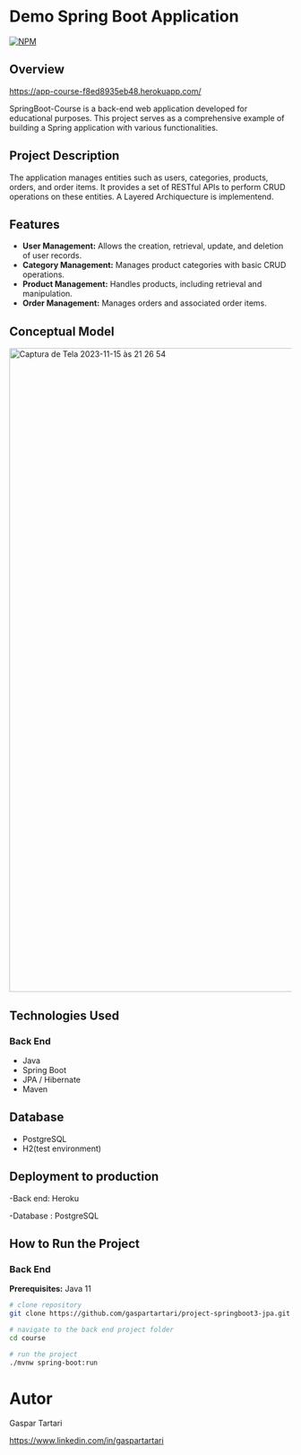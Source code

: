 # Demo Spring Boot Application
[![NPM](https://img.shields.io/npm/l/react)](https://github.com/gaspartartari/project-springboot3-jpa/blob/main/LICENSE)

## Overview
https://app-course-f8ed8935eb48.herokuapp.com/

SpringBoot-Course is a back-end web application developed for educational purposes. This project serves as a comprehensive example of building a Spring application with various functionalities.

## Project Description
The application manages entities such as users, categories, products, orders, and order items. It provides a set of RESTful APIs to perform CRUD operations on these entities. A Layered Archiquecture is implementend.

## Features
- **User Management:** Allows the creation, retrieval, update, and deletion of user records.
- **Category Management:** Manages product categories with basic CRUD operations.
- **Product Management:** Handles products, including retrieval and manipulation.
- **Order Management:** Manages orders and associated order items.

## Conceptual Model
<img width="1149" alt="Captura de Tela 2023-11-15 às 21 26 54" src="https://github.com/gaspartartari/project-springboot3-jpa/assets/137225622/9f88016b-2f29-4522-8cf0-c96b2215dcd4">


## Technologies Used
### Back End
- Java
- Spring Boot
- JPA / Hibernate
- Maven

## Database
- PostgreSQL
- H2(test environment)

## Deployment to production 
-Back end: Heroku

-Database : PostgreSQL

## How to Run the Project
### Back End
**Prerequisites:** Java 11

```bash
# clone repository
git clone https://github.com/gaspartartari/project-springboot3-jpa.git

# navigate to the back end project folder
cd course

# run the project
./mvnw spring-boot:run
```

# Autor

Gaspar Tartari

https://www.linkedin.com/in/gaspartartari
